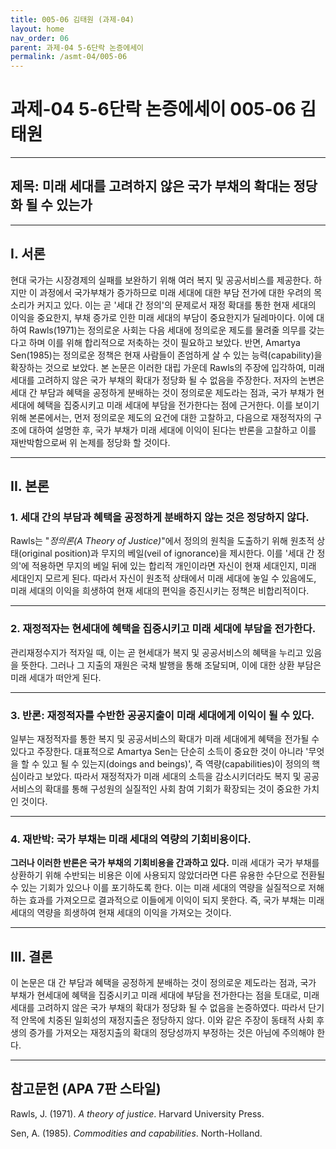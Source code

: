 ```yaml
---
title: 005-06 김태원 (과제-04)
layout: home
nav_order: 06
parent: 과제-04 5-6단락 논증에세이
permalink: /asmt-04/005-06
---
```


# 과제-04 5-6단락 논증에세이 005-06 김태원 

---

## 제목: 미래 세대를 고려하지 않은 국가 부채의 확대는 정당화 될 수 있는가

---

## I. 서론

현대 국가는 시장경제의 실패를 보완하기 위해 여러 복지 및 공공서비스를 제공한다. 하지만 이 과정에서 국가부채가 증가하므로 미래 세대에 대한 부담 전가에 대한 우려의 목소리가 커지고 있다. 이는 곧 '세대 간 정의'의 문제로서 재정 확대를 통한 현재 세대의 이익을 중요한지, 부채 증가로 인한 미래 세대의 부담이 중요한지가 딜레마이다. 이에 대하여 Rawls(1971)는 정의로운 사회는 다음 세대에 정의로운 제도를 물려줄 의무를 갖는다고 하며 이를 위해 합리적으로 저축하는 것이 필요하고 보았다. 반면, Amartya Sen(1985)는 정의로운 정책은 현재 사람들이 존엄하게 살 수 있는 능력(capability)을 확장하는 것으로 보았다. 본 논문은 이러한 대립 가운데 Rawls의 주장에 입각하여, 미래 세대를 고려하지 않은 국가 부채의 확대가 정당화 될 수 없음을 주장한다. 저자의 논변은 세대 간 부담과 혜택을 공정하게 분배하는 것이 정의로운 제도라는 점과, 국가 부채가 현세대에 혜택을 집중시키고 미래 세대에 부담을 전가한다는 점에 근거한다. 이를 보이기 위해 본론에서는, 먼저 정의로운 제도의 요건에 대한 고찰하고, 다음으로 재정적자의 구조에 대하여 설명한 후, 국가 부채가 미래 세대에 이익이 된다는 반론을 고찰하고 이를 재반박함으로써 위 논제를 정당화 할 것이다.

---

## II. 본론

### 1. 세대 간의 부담과 혜택을 공정하게 분배하지 않는 것은 정당하지 않다.

Rawls는 "*정의론(A Theory of Justice)*"에서 정의의 원칙을 도출하기 위해 원초적 상태(original position)과 무지의 베일(veil of ignorance)을 제시한다. 이를 '세대 간 정의'에 적용하면 무지의 베일 뒤에 있는 합리적 개인이라면 자신이 현재 세대인지, 미래 세대인지 모르게 된다. 따라서 자신이 원초적 상태에서 미래 세대에 놓일 수 있음에도, 미래 세대의 이익을 희생하여 현재 세대의 편익을 증진시키는 정책은 비합리적이다. 

---

### 2. 재정적자는 현세대에 혜택을 집중시키고 미래 세대에 부담을 전가한다.

관리재정수지가 적자일 때, 이는 곧 현세대가 복지 및 공공서비스의 혜택을 누리고 있음을 뜻한다. 그러나 그 지출의 재원은 국채 발행을 통해 조달되며, 이에 대한 상환 부담은 미래 세대가 떠안게 된다. 

---

### 3. 반론: 재정적자를 수반한 공공지출이 미래 세대에게 이익이 될 수 있다.

일부는 재정적자를 통한 복지 및 공공서비스의 확대가 미래 세대에게 혜택을 전가될 수 있다고 주장한다. 대표적으로 Amartya Sen는 단순히 소득이 중요한 것이 아니라 '무엇을 할 수 있고 될 수 있는지(doings and beings)', 즉 역량(capabilities)이 정의의 핵심이라고 보았다. 따라서 재정적자가 미래 세대의 소득을 감소시키더라도 복지 및 공공서비스의 확대를 통해 구성원의 실질적인 사회 참여 기회가 확장되는 것이 중요한 가치인 것이다.

---

### 4. 재반박: 국가 부채는 미래 세대의 역량의 기회비용이다.

**그러나 이러한 반론은 국가 부채의 기회비용을 간과하고 있다.** 미래 세대가 국가 부채를 상환하기 위해 수반되는 비용은 이에 사용되지 않았더라면 다른 유용한 수단으로 전환될 수 있는 기회가 있으나 이를 포기하도록 한다. 이는 미래 세대의 역량을 실질적으로 저해하는 효과를 가져오므로 결과적으로 이들에게 이익이 되지 못한다. 즉, 국가 부채는 미래 세대의 역량을 희생하여 현재 세대의 이익을 가져오는 것이다.

---

## III. 결론 

이 논문은 대 간 부담과 혜택을 공정하게 분배하는 것이 정의로운 제도라는 점과, 국가 부채가 현세대에 혜택을 집중시키고 미래 세대에 부담을 전가한다는 점을 토대로, 미래 세대를 고려하지 않은 국가 부채의 확대가 정당화 될 수 없음을 논증하였다. 따라서 단기적 안목에 치중된 일회성의 재정지출은 정당하지 않다. 이와 같은 주장이 동태적 사회 후생의 증가를 가져오는 재정지출의 확대의 정당성까지 부정하는 것은 아님에 주의해야 한다. 

---

## 참고문헌 (APA 7판 스타일)

Rawls, J. (1971). _A theory of justice_. Harvard University Press.

Sen, A. (1985). _Commodities and capabilities_. North-Holland.
